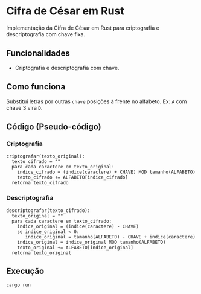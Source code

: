 # Cifra de César em Rust

Implementação da Cifra de César em Rust para criptografia e descriptografia com chave fixa.

## Funcionalidades

*   Criptografia e descriptografia com chave.

## Como funciona

Substitui letras por outras `chave` posições à frente no alfabeto. Ex: `A` com chave 3 vira `D`.

## Código (Pseudo-código)

### Criptografia

```
criptografar(texto_original):
  texto_cifrado = ""
  para cada caractere em texto_original:
    indice_cifrado = (indice(caractere) + CHAVE) MOD tamanho(ALFABETO)
    texto_cifrado += ALFABETO[indice_cifrado]
  retorna texto_cifrado
```

### Descriptografia

```
descriptografar(texto_cifrado):
  texto_original = ""
  para cada caractere em texto_cifrado:
    indice_original = (indice(caractere) - CHAVE)
    se indice_original < 0:
       indice_original = tamanho(ALFABETO) - CHAVE + indice(caractere)
    indice_original = indice_original MOD tamanho(ALFABETO)
    texto_original += ALFABETO[indice_original]
  retorna texto_original
```

## Execução

`cargo run`
